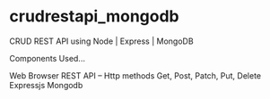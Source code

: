 # crudrestapi_mongodb

CRUD REST API using Node | Express | MongoDB

Components Used...

Web Browser
REST API – Http methods Get, Post, Patch, Put, Delete 
Expressjs 
Mongodb
